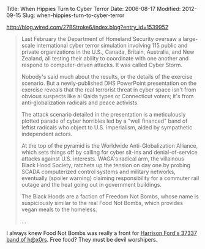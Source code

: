 Title: When Hippies Turn to Cyber Terror
Date: 2006-08-17
Modified: 2012-09-15
Slug: when-hippies-turn-to-cyber-terror

<a href="http://blog.wired.com/27BStroke6/index.blog?entry_id=1539952" >http://blog.wired.com/27BStroke6/index.blog?entry_id=1539952</a>
<blockquote>Last February the Department of Homeland Security oversaw a large-scale international cyber terror simulation involving 115 public and private organizations in the U.S., Canada, Britain, Australia, and New Zealand, all testing their ability to coordinate with one another and respond to computer-driven attacks. It was called Cyber Storm.

Nobody's said much about the results, or the details of the exercise scenario. But a newly-published DHS PowerPoint presentation on the exercise reveals that the real terrorist threat in cyber space isn't from obvious suspects like al Qaida types or Connecticut voters; it's from anti-globalization radicals and peace activists.

The attack scenario detailed in the presentation is a meticulously plotted parade of cyber horribles led by a "well financed" band of leftist radicals who object to U.S. imperialism, aided by sympathetic independent actors.

At the top of the pyramid is the Worldwide Anti-Globalization Alliance, which sets things off by calling for cyber sit-ins and denial-of-service attacks against U.S. interests. WAGA's radical arm, the villainous Black Hood Society, ratchets up the tension on day one by probing SCADA computerized control systems and military networks, eventually (spoiler warning) claiming responsibility for a commuter rail outage and the heat going out in government buildings.

The Black Hoods are a faction of Freedom Not Bombs, whose name is suspiciously similar to the real Food Not Bombs, which provides vegan meals to the homeless.

...</blockquote>

I always knew Food Not Bombs was really a front for <a href="http://pig-monkey.com/images/firewall.jpg">Harrison Ford's 37337 band of h@x0rs</a>.
Free food? They must be devil worshipers.
